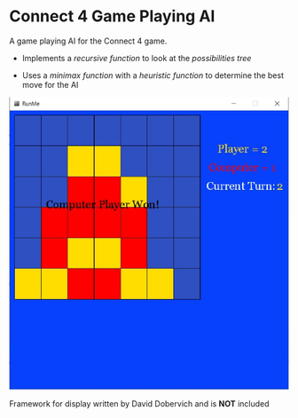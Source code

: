# Connect 4 Game Playing AI
A game playing AI for the Connect 4 game.

- Implements a *recursive function* to look at the *possibilities tree*

- Uses a *minimax function* with a *heuristic function* to determine the best move for the AI



![Image of Connect 4 AI](Connect4AI.jpg)

Framework for display written by David Dobervich and is **NOT** included
